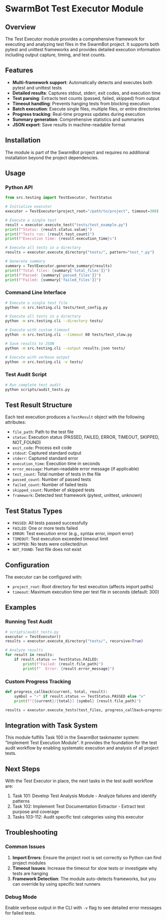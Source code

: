 # SwarmBot Test Executor Module

## Overview

The Test Executor module provides a comprehensive framework for executing and analyzing test files in the SwarmBot project. It supports both pytest and unittest frameworks and provides detailed execution information including output capture, timing, and test counts.

## Features

- **Multi-framework support**: Automatically detects and executes both pytest and unittest tests
- **Detailed results**: Captures stdout, stderr, exit codes, and execution time
- **Test parsing**: Extracts test counts (passed, failed, skipped) from output
- **Timeout handling**: Prevents hanging tests from blocking execution
- **Batch execution**: Execute single files, multiple files, or entire directories
- **Progress tracking**: Real-time progress updates during execution
- **Summary generation**: Comprehensive statistics and summaries
- **JSON export**: Save results in machine-readable format

## Installation

The module is part of the SwarmBot project and requires no additional installation beyond the project dependencies.

## Usage

### Python API

```python
from src.testing import TestExecutor, TestStatus

# Initialize executor
executor = TestExecutor(project_root="/path/to/project", timeout=300)

# Execute a single test
result = executor.execute_test("tests/test_example.py")
print(f"Status: {result.status.value}")
print(f"Tests run: {result.test_count}")
print(f"Execution time: {result.execution_time}s")

# Execute all tests in a directory
results = executor.execute_directory("tests/", pattern="test_*.py")

# Generate summary
summary = TestExecutor.generate_summary(results)
print(f"Total files: {summary['total_files']}")
print(f"Passed: {summary['passed_files']}")
print(f"Failed: {summary['failed_files']}")
```

### Command Line Interface

```bash
# Execute a single test file
python -m src.testing.cli tests/test_config.py

# Execute all tests in a directory
python -m src.testing.cli --directory tests/

# Execute with custom timeout
python -m src.testing.cli --timeout 60 tests/test_slow.py

# Save results to JSON
python -m src.testing.cli --output results.json tests/

# Execute with verbose output
python -m src.testing.cli -v tests/
```

### Test Audit Script

```bash
# Run complete test audit
python scripts/audit_tests.py
```

## Test Result Structure

Each test execution produces a `TestResult` object with the following attributes:

- `file_path`: Path to the test file
- `status`: Execution status (PASSED, FAILED, ERROR, TIMEOUT, SKIPPED, NOT_FOUND)
- `exit_code`: Process exit code
- `stdout`: Captured standard output
- `stderr`: Captured standard error
- `execution_time`: Execution time in seconds
- `error_message`: Human-readable error message (if applicable)
- `test_count`: Total number of tests in the file
- `passed_count`: Number of passed tests
- `failed_count`: Number of failed tests
- `skipped_count`: Number of skipped tests
- `framework`: Detected test framework (pytest, unittest, unknown)

## Test Status Types

- `PASSED`: All tests passed successfully
- `FAILED`: One or more tests failed
- `ERROR`: Test execution error (e.g., syntax error, import error)
- `TIMEOUT`: Test execution exceeded timeout limit
- `SKIPPED`: No tests were collected/run
- `NOT_FOUND`: Test file does not exist

## Configuration

The executor can be configured with:

- `project_root`: Root directory for test execution (affects import paths)
- `timeout`: Maximum execution time per test file in seconds (default: 300)

## Examples

### Running Test Audit

```python
# scripts/audit_tests.py
executor = TestExecutor()
results = executor.execute_directory("tests/", recursive=True)

# Analyze results
for result in results:
    if result.status == TestStatus.FAILED:
        print(f"Failed: {result.file_path}")
        print(f"  Error: {result.error_message}")
```

### Custom Progress Tracking

```python
def progress_callback(current, total, result):
    symbol = "✓" if result.status == TestStatus.PASSED else "✗"
    print(f"[{current}/{total}] {symbol} {result.file_path}")

results = executor.execute_tests(test_files, progress_callback=progress_callback)
```

## Integration with Task System

This module fulfills Task 100 in the SwarmBot taskmaster system: "Implement Test Execution Module". It provides the foundation for the test audit workflow by enabling systematic execution and analysis of all project tests.

## Next Steps

With the Test Executor in place, the next tasks in the test audit workflow are:

1. Task 101: Develop Test Analysis Module - Analyze failures and identify patterns
2. Task 102: Implement Test Documentation Extractor - Extract test purpose and coverage
3. Tasks 103-112: Audit specific test categories using this executor

## Troubleshooting

### Common Issues

1. **Import Errors**: Ensure the project root is set correctly so Python can find project modules
2. **Timeout Issues**: Increase the timeout for slow tests or investigate why tests are hanging
3. **Framework Detection**: The module auto-detects frameworks, but you can override by using specific test runners

### Debug Mode

Enable verbose output in the CLI with `-v` flag to see detailed error messages for failed tests.
